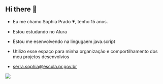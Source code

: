 ## Hi there 👋 

- Eu me chamo Sophia Prado 💗, tenho 15 anos.
- Estou estudando no Alura
- Estou me esenvolvendo na lingugaem java.script
- Utilizo esse espaço para minha organização e comportilhamento dos meu projetos desenvolvios

- serra.sophia@escola.pr.gov.br

![](https://media1.tenor.com/m/VbTdTIdKB9sAAAAd/stuckslxteen-monkey.gif)
